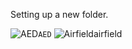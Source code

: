 Setting up a new folder.

![AED](https://raw.githubusercontent.com/nationalparkservice/symbol-library/gh-pages/src/standalone/aed-black-22.svg)`AED`
![Airfield](https://www.nps.gov/npmap/dev/symbols/pictograph/airfield-black-22.svg)airfield

